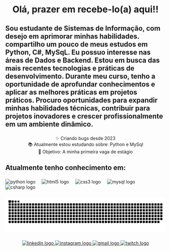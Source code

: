 <h1 align="center">Olá, prazer em recebe-lo(a) aqui!!</h1>

###

<h2 align="left">Sou estudante de Sistemas de Informação, com desejo em aprimorar minhas habilidades. compartilho um pouco de meus estudos em Python, C#, MySqL. Eu possuo interesse nas áreas de Dados e Backend. Estou em busca das mais recentes tecnologias e práticas de desenvolvimento. Durante meu curso, tenho a oportunidade de aprofundar conhecimentos e aplicar as melhores práticas em projetos práticos. Procuro oportunidades para expandir minhas habilidades técnicas, contribuir para projetos inovadores e crescer profissionalmente em um ambiente dinâmico.</h2>

###

<p align="center">✨ Criando bugs desde 2023<br>📚 Atualmente estou estudando sobre: Python e MySql<br>🎯 Objetivo: A minha primeira vaga de estágio</p>

###

<h2 align="left">Atualmente tenho conhecimento em:</h2>

###

<div align="left">
  <img src="https://cdn.jsdelivr.net/gh/devicons/devicon/icons/python/python-original-wordmark.svg" height="40" alt="python logo"  />
  <img width="12" />
  <img src="https://cdn.jsdelivr.net/gh/devicons/devicon/icons/html5/html5-plain-wordmark.svg" height="40" alt="html5 logo"  />
  <img width="12" />
  <img src="https://cdn.jsdelivr.net/gh/devicons/devicon/icons/css3/css3-plain-wordmark.svg" height="40" alt="css3 logo"  />
  <img width="12" />
  <img src="https://cdn.jsdelivr.net/gh/devicons/devicon/icons/mysql/mysql-original.svg" height="40" alt="mysql logo"  />
  <img width="12" />
  <img src="https://cdn.jsdelivr.net/gh/devicons/devicon/icons/csharp/csharp-original.svg" height="40" alt="csharp logo"  />
</div>

###

<img src="https://raw.githubusercontent.com/Valfrides07/Valfrides07/output/snake.svg" alt="Snake animation" />

###

<div align="center">
  <a href="linkedin.com/in/valfrides-fernandes-279596236" target="_blank">
    <img src="https://img.shields.io/static/v1?message=LinkedIn&logo=linkedin&label=&color=0077B5&logoColor=white&labelColor=&style=for-the-badge" height="41" alt="linkedin logo"  />
  </a>
  <a href="https://www.instagram.com/_01freitass/" target="_blank">
    <img src="https://img.shields.io/static/v1?message=Instagram&logo=instagram&label=&color=E4405F&logoColor=white&labelColor=&style=for-the-badge" height="41" alt="instagram logo"  />
  </a>
  <a href="mailto:valfridesfreitas29@gmail.com" target="_blank">
    <img src="https://img.shields.io/static/v1?message=Gmail&logo=gmail&label=&color=D14836&logoColor=white&labelColor=&style=for-the-badge" height="41" alt="gmail logo"  />
  </a>
  <a href="https://discord.com/users/432512646164774912" target="_blank">
    <img src="https://img.shields.io/static/v1?message=Twitch&logo=twitch&label=&color=9146FF&logoColor=white&labelColor=&style=for-the-badge" height="41" alt="twitch logo"  />
  </a>
</div>

###
